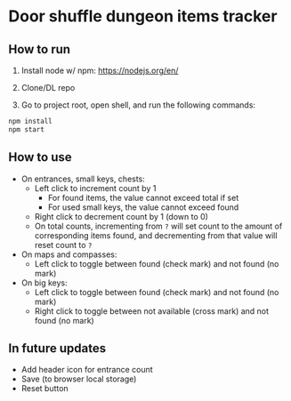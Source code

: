 # Door shuffle dungeon items tracker

## How to run

1. Install node w/ npm: https://nodejs.org/en/

1. Clone/DL repo

2. Go to project root, open shell, and run the following commands:
```bash
npm install
npm start
```

## How to use

- On entrances, small keys, chests: 
  - Left click to increment count by 1
    - For found items, the value cannot exceed total if set
    - For used small keys, the value cannot exceed found
  - Right click to decrement count by 1 (down to 0)
  - On total counts, incrementing from `?` will set count to the amount of corresponding items found, and decrementing from that value will reset count to `?`
- On maps and compasses:
  - Left click to toggle between found (check mark) and not found (no mark)
- On big keys:
  - Left click to toggle between found (check mark) and not found (no mark)
  - Right click to toggle between not available (cross mark) and not found (no mark)

## In future updates

-  Add header icon for entrance count
-  Save (to browser local storage)
-  Reset button